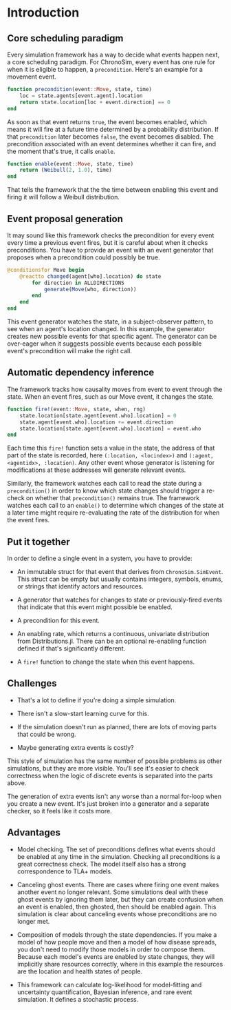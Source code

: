 # Introduction

## Core scheduling paradigm

Every simulation framework has a way to decide what events happen next, a core scheduling paradigm. For ChronoSim, every event has one rule for when it is eligible to happen, a `precondition`. Here's an example for a movement event.

```julia
function precondition(event::Move, state, time)
	loc = state.agents[event.agent].location
	return state.location[loc + event.direction] == 0
end
```
As soon as that event returns `true`, the event becomes enabled, which means it will fire at a future time determined by a probability distribution. If that `precondition` later becomes `false`, the event becomes disabled. The precondition associated with an event determines whether it can fire, and the moment that's true, it calls `enable`.

```julia
function enable(event::Move, state, time)
	return (Weibull(2, 1.0), time)
end
```
That tells the framework that the the time between enabling this event and firing it will follow a Weibull distribution.


## Event proposal generation

It may sound like this framework checks the precondition for every event every time a previous event fires, but it is careful about when it checks preconditions. You have to provide an event with an event generator that proposes when a precondition could possibly be true.

```julia
@conditionsfor Move begin
	@reactto changed(agent[who].location) do state
		for direction in ALLDIRECTIONS
			generate(Move(who, direction))
		end
	end
end
```

This event generator watches the state, in a subject-observer pattern, to see when an agent's location changed. In this example, the generator creates new possible events for that specific agent. The generator can be over-eager when it suggests possible events because each possible event's precondition will make the right call.


## Automatic dependency inference

The framework tracks how causality moves from event to event through the state. When an event fires, such as our Move event, it changes the state.

```julia
function fire!(event::Move, state, when, rng)
	state.location[state.agent[event.who].location] = 0
	state.agent[event.who].location += event.direction
	state.location[state.agent[event.who].location] = event.who
end
```

Each time this `fire!` function sets a value in the state, the address of that part of the state is recorded, here `(:location, <locindex>)` and `(:agent, <agentidx>, :location)`. Any other event whose generator is listening for modifications at these addresses will generate relevant events.

Similarly, the framework watches each call to read the state during a `precondition()` in order to know which state changes should trigger a re-check on whether that `precondition()` remains true. The framework watches each call to an `enable()` to determine which changes of the state at a later time might require re-evaluating the rate of the distribution for when the event fires.


## Put it together

In order to define a single event in a system, you have to provide:

 * An immutable struct for that event that derives from `ChronoSim.SimEvent`. This struct can be empty but usually contains integers, symbols, enums, or strings that identify actors and resources.

 * A generator that watches for changes to state or previously-fired events that indicate that this event might possible be enabled.

 * A precondition for this event.

 * An enabling rate, which returns a continuous, univariate distribution from Distributions.jl. There can be an optional re-enabling function defined if that's significantly different.

 * A `fire!` function to change the state when this event happens.


## Challenges

 * That's a lot to define if you're doing a simple simulation.

 * There isn't a slow-start learning curve for this.

 * If the simulation doesn't run as planned, there are lots of moving parts that could be wrong.

 * Maybe generating extra events is costly?

This style of simulation has the same number of possible problems as other simulations, but they are more visible. You'll see it's easier to check correctness when the logic of discrete events is separated into the parts above.

The generation of extra events isn't any worse than a normal for-loop when you create a new event. It's just broken into a generator and a separate checker, so it feels like it costs more.

## Advantages

 - Model checking. The set of preconditions defines what events should be enabled at any time in the simulation. Checking all preconditions is a great correctness check. The model itself also has a strong correspondence to TLA+ models.

 - Canceling ghost events. There are cases where firing one event makes another event no longer relevant. Some simulations deal with these ghost events by ignoring them later, but they can create confusion when an event is enabled, then ghosted, then should be enabled again. This simulation is clear about canceling events whose preconditions are no longer met.

 - Composition of models through the state dependencies. If you make a model of how people move and then a model of how disease spreads, you don't need to modify those models in order to compose them. Because each model's events are enabled by state changes, they will implicitly share resources correctly, where in this example the resources are the location and health states of people.

 - This framework can calculate log-likelihood for model-fitting and uncertainty quantification, Bayesian inference, and rare event simulation. It defines a stochastic process.
